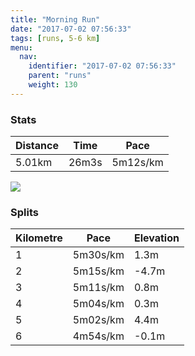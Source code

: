 ```yaml
---
title: "Morning Run"
date: "2017-07-02 07:56:33"
tags: [runs, 5-6 km]
menu:
  nav:
    identifier: "2017-07-02 07:56:33"
    parent: "runs"
    weight: 130
---
```


### Stats

| Distance | Time | Pace |
|----------|------|------|
|5.01km|26m3s|5m12s/km|

<img src='https://maps.googleapis.com/maps/api/staticmap?maptype=roadmap&path=enc:{ujeIthvLbBnHEbGfBx@`@vFpAsASeEpA_DzD{@`CzD{JxEE_F~B_D~CE|AhD}JhFOgEhCcE`DC~AzCyJnF@aGjCuCzCRpAvDyJjEG{E|BqD`DQfBvD}JjFUmE|@eC`FkAlB`EaK|Et@uIrDwAfCrBR|AaKzEMsEfAcC|DkAfCtD_IfE&key=AIzaSyAfqMeaZ1CCJFGP5cWud__oZnT_Pybg-1M&size=800x800&markers=color:yellow|label:S|53.47182,-2.24923&markers=color:green|label:F|53.46995999999999,-2.25298'>

### Splits

| Kilometre | Pace | Elevation |
|------|------|-----------|
|1|5m30s/km|1.3m|
|2|5m15s/km|-4.7m|
|3|5m11s/km|0.8m|
|4|5m04s/km|0.3m|
|5|5m02s/km|4.4m|
|6|4m54s/km|-0.1m|
